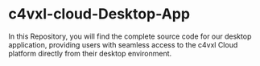 # c4vxl-cloud-Desktop-App
In this Repository, you will find the complete source code for our desktop application, providing users with seamless access to the c4vxl Cloud platform directly from their desktop environment.
